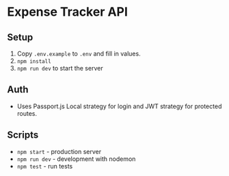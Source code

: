 # Expense Tracker API

## Setup

1. Copy `.env.example` to `.env` and fill in values.
2. `npm install`
3. `npm run dev` to start the server

## Auth

- Uses Passport.js Local strategy for login and JWT strategy for protected routes.

## Scripts

- `npm start` - production server
- `npm run dev` - development with nodemon
- `npm test` - run tests
